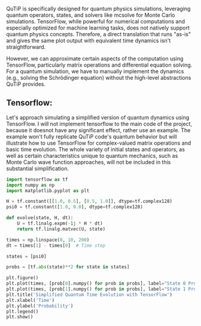 QuTiP is specifically designed for quantum physics simulations, leveraging quantum operators, states, and solvers like mcsolve for Monte Carlo simulations. TensorFlow, while powerful for numerical computations and especially optimized for machine learning tasks, does not natively support quantum physics concepts.
Therefore, a direct translation that runs "as-is" and gives the same plot output with equivalent time dynamics isn't straightforward.

However, we can approximate certain aspects of the computation using TensorFlow, particularly matrix operations and differential equation solving. For a quantum simulation, we have to manually implement the dynamics (e.g., solving the Schrödinger equation) without the high-level abstractions QuTiP provides.

## Tensorflow:
Let's approach simulating a simplified version of quantum dynamics using TensorFlow. I will not implement tensorflow to the main code of the project, because it doesnot have any significant effect, rather use an example. The example won't fully replicate  QuTiP code's quantum behavior but will illustrate how to use TensorFlow for complex-valued matrix operations and basic time evolution.
The whole variety of initial states and operators, as well as certain characteristics unique to quantum mechanics, such as Monte Carlo wave function approaches, will not be included in this substantial simplification. 
```python
import tensorflow as tf
import numpy as np
import matplotlib.pyplot as plt

H = tf.constant([[1.0, 0.5], [0.5, 1.0]], dtype=tf.complex128)
psi0 = tf.constant([1.0, 0.0], dtype=tf.complex128)

def evolve(state, H, dt):
    U = tf.linalg.expm(-1j * H * dt)
    return tf.linalg.matvec(U, state)

times = np.linspace(0, 10, 200)
dt = times[1] - times[0]  # Time step

states = [psi0]

probs = [tf.abs(state)**2 for state in states]

plt.figure()
plt.plot(times, [prob[0].numpy() for prob in probs], label="State 0 Probability")
plt.plot(times, [prob[1].numpy() for prob in probs], label="State 1 Probability")
plt.title('Simplified Quantum Time Evolution with TensorFlow')
plt.xlabel('Time')
plt.ylabel('Probability')
plt.legend()
plt.show()
```
